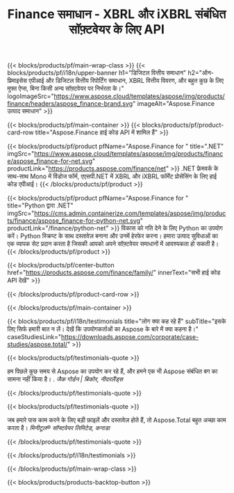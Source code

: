 ﻿---
title: Finance समाधान - XBRL और iXBRL संबंधित सॉफ़्टवेयर के लिए API 
weight: 30
url: /hi/
description: समेकित वित्तीय विवरण तथा और भी बहुत कुछ बनाने के लिए उच्च कोड API और निःशुल्क ऐप्स एक्स्टेंसिबल व्यापार रिपोर्टिंग भाषा XBRL और iXBRL प्रारूपों को संसाधित करने के लिए
---
{{< blocks/products/pf/main-wrap-class >}}
{{< blocks/products/pf/i18n/upper-banner h1="डिजिटल वित्तीय समाधान" h2="ऑन-प्रिमाइसेस एपीआई और डिजिटल वित्तीय रिपोर्टिंग समाधान, XBRL वित्तीय विवरण, और बहुत कुछ के लिए मुफ्त ऐप्स, बिना किसी अन्य सॉफ़्टवेयर पर निर्भरता के।" logoImageSrc="https://www.aspose.cloud/templates/aspose/img/products/finance/headers/aspose_finance-brand.svg" imageAlt="Aspose.Finance उत्पाद समाधान" >}}

{{< blocks/products/pf/main-container >}}
{{< blocks/products/pf/product-card-row title="Aspose.Finance हाई कोड API में शामिल हैं" >}}

{{< blocks/products/pf/product pfName="Aspose.Finance for " title=".NET" imgSrc="https://www.aspose.cloud/templates/aspose/img/products/finance/aspose_finance-for-net.svg" productLink="https://products.aspose.com/finance/net" >}}
.NET फ्रेमवर्क के साथ-साथ Mono में विंडोज फॉर्म, एएसपी.NET में XBRL और iXBRL फॉर्मेट प्रोसेसिंग के लिए हाई कोड एपीआई।
{{< /blocks/products/pf/product >}}

{{< blocks/products/pf/product pfName="Aspose.Finance for " title="Python द्वारा .NET" imgSrc="https://cms.admin.containerize.com/templates/aspose/img/products/finance/aspose_finance-for-python-net.svg" productLink="/finance/python-net" >}}
विकास को गति देने के लिए Python का उपयोग करें। Python स्क्रिप्ट के साथ दस्तावेज़ बनाना और उनमें हेरफेर करना। हमारा उत्पाद सुविधाओं का एक व्यापक सेट प्रदान करता है जिसकी आपको अपने सॉफ़्टवेयर समाधानों में आवश्यकता हो सकती है।
{{< /blocks/products/pf/product >}}

{{< blocks/products/pf/center-button href="https://products.aspose.com/finance/family/" innerText="सभी हाई कोड API देखें" >}}

{{< /blocks/products/pf/product-card-row >}}

{{< /blocks/products/pf/main-container >}}

{{< blocks/products/pf/i18n/testimonials title="लोग क्या कह रहे हैं" subTitle="इसके लिए सिर्फ हमारी बात न लें। देखें कि उपयोगकर्ताओं का Aspose के बारे में क्या कहना है।" caseStudiesLink="https://downloads.aspose.com/corporate/case-studies/aspose.total/" >}}

{{< blocks/products/pf/testimonials-quote >}}
<p class="first">
 हम पिछले कुछ समय से Aspose का उपयोग कर रहे हैं, और हमने एक भी Aspose संबंधित बग का सामना नहीं किया है। .
 <em>
  जैक गोर्डन | बिकोर, नीदरलैंड्स
 </em>
</p>

{{< /blocks/products/pf/testimonials-quote >}}

{{< blocks/products/pf/testimonials-quote >}}
<p class="second">
 जब हमारे पास काम करने के लिए बड़ी फ़ाइलें और दस्तावेज़ होते हैं, तो Aspose.Total बहुत अच्छा काम करता है।
 <em>
  मिनीटूल® सॉफ्टवेयर लिमिटेड, कनाडा
 </em>
</p>

{{< /blocks/products/pf/testimonials-quote >}}

{{< /blocks/products/pf/i18n/testimonials >}}

{{< /blocks/products/pf/main-wrap-class >}}

{{< blocks/products/products-backtop-button >}}